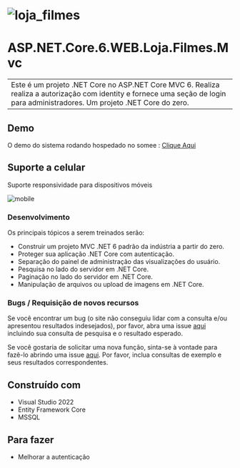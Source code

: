 # ![loja_filmes](https://github.com/suarezrafael/ASP.NET.Core.6.WEB.Loja.Filmes.Mvc/assets/29218714/4492e3bf-9df9-4584-85fe-a4ae77ba520f)


# ASP.NET.Core.6.WEB.Loja.Filmes.Mvc
<table>
<tr>
<td>
Este é um projeto .NET Core no ASP.NET Core MVC 6.
Realiza realiza a autorização com identity e fornece uma seção de login para administradores. 
Um projeto .NET Core do zero.
</td>
</tr>
</table>

## Demo
O demo do sistema rodando hospedado no somee :  [Clique Aqui](http://lojafilmesaspnet.somee.com/)

## Suporte a celular
Suporte responsividade para dispositivos móveis

![mobile](https://github.com/suarezrafael/ASP.NET.Core.6.WEB.Loja.Filmes.Mvc/assets/29218714/f62deb5f-c350-434d-b7d9-56722512e121)



### Desenvolvimento
Os principais tópicos a serem treinados serão:

- Construir um projeto MVC .NET 6 padrão da indústria a partir do zero.
- Proteger sua aplicação .NET Core com autenticação.
- Separação do painel de administração das visualizações do usuário.
- Pesquisa no lado do servidor em .NET Core.
- Paginação no lado do servidor em .NET Core.
- Manipulação de arquivos ou upload de imagens em .NET Core.

### Bugs / Requisição de novos recursos

Se você encontrar um bug (o site não conseguiu lidar com a consulta e/ou apresentou resultados indesejados), por favor, abra uma issue [aqui](https://github.com/suarezrafael/ASP.NET.Core.6.WEB.Loja.Filmes.Mvc/issues/new) incluindo sua consulta de pesquisa e o resultado esperado.

Se você gostaria de solicitar uma nova função, sinta-se à vontade para fazê-lo abrindo uma issue [aqui]([https://github.com/iharsh234/WebApp/issues/new](https://github.com/suarezrafael/ASP.NET.Core.6.WEB.Loja.Filmes.Mvc/issues/new)). Por favor, inclua consultas de exemplo e seus resultados correspondentes.

## Construído com  

- Visual Studio 2022
- Entity Framework Core
- MSSQL
 

## Para fazer
- Melhorar a autenticação
